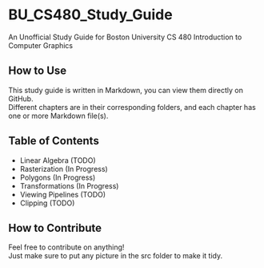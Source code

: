 # BU_CS480_Study_Guide
An Unofficial Study Guide for Boston University CS 480 Introduction to Computer Graphics

## How to Use
This study guide is written in Markdown, you can view them directly on GitHub.<br>
Different chapters are in their corresponding folders, and each chapter has one or more Markdown file(s).<br>

## Table of Contents
- Linear Algebra (TODO)
- Rasterization (In Progress)
- Polygons (In Progress)
- Transformations (In Progress)
- Viewing Pipelines (TODO)
- Clipping (TODO) 

## How to Contribute
Feel free to contribute on anything!<br>
Just make sure to put any picture in the src folder to make it tidy.<br>
